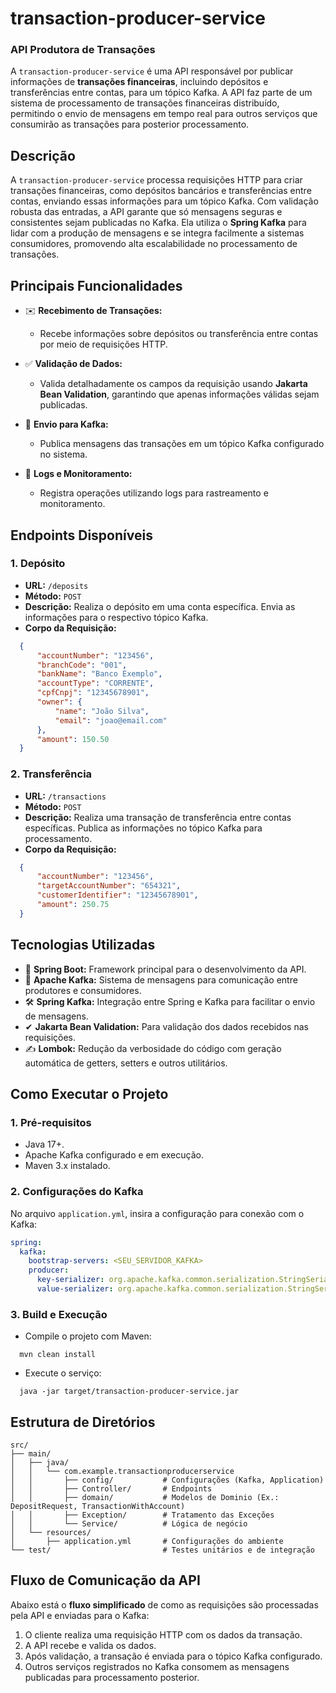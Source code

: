 # **transaction-producer-service**
### **API Produtora de Transações**
A `transaction-producer-service` é uma API responsável por publicar informações de **transações financeiras**, incluindo depósitos e transferências entre contas, para um tópico Kafka. A API faz parte de um sistema de processamento de transações financeiras distribuído, permitindo o envio de mensagens em tempo real para outros serviços que consumirão as transações para posterior processamento.
## **Descrição**
A `transaction-producer-service` processa requisições HTTP para criar transações financeiras, como depósitos bancários e transferências entre contas, enviando essas informações para um tópico Kafka. Com validação robusta das entradas, a API garante que só mensagens seguras e consistentes sejam publicadas no Kafka. Ela utiliza o **Spring Kafka** para lidar com a produção de mensagens e se integra facilmente a sistemas consumidores, promovendo alta escalabilidade no processamento de transações.
## **Principais Funcionalidades**
- ✉️ **Recebimento de Transações:**
    - Recebe informações sobre depósitos ou transferência entre contas por meio de requisições HTTP.

- ✅ **Validação de Dados:**
    - Valida detalhadamente os campos da requisição usando **Jakarta Bean Validation**, garantindo que apenas informações válidas sejam publicadas.

- 📡 **Envio para Kafka:**
    - Publica mensagens das transações em um tópico Kafka configurado no sistema.

- 📜 **Logs e Monitoramento:**
    - Registra operações utilizando logs para rastreamento e monitoramento.

## **Endpoints Disponíveis**
### 1. **Depósito**
- **URL:** `/deposits`
- **Método:** `POST`
- **Descrição:** Realiza o depósito em uma conta específica. Envia as informações para o respectivo tópico Kafka.
- **Corpo da Requisição:**
``` json
  {
      "accountNumber": "123456",
      "branchCode": "001",
      "bankName": "Banco Exemplo",
      "accountType": "CORRENTE",
      "cpfCnpj": "12345678901",
      "owner": {
          "name": "João Silva",
          "email": "joao@email.com"
      },
      "amount": 150.50
  }
```
### 2. **Transferência**
- **URL:** `/transactions`
- **Método:** `POST`
- **Descrição:** Realiza uma transação de transferência entre contas específicas. Publica as informações no tópico Kafka para processamento.
- **Corpo da Requisição:**
``` json
  {
      "accountNumber": "123456",
      "targetAccountNumber": "654321",
      "customerIdentifier": "12345678901",
      "amount": 250.75
  }
```
## **Tecnologias Utilizadas**
- 🚀 **Spring Boot:** Framework principal para o desenvolvimento da API.
- 💬 **Apache Kafka:** Sistema de mensagens para comunicação entre produtores e consumidores.
- 🛠️ **Spring Kafka:** Integração entre Spring e Kafka para facilitar o envio de mensagens.
- ✔ **Jakarta Bean Validation:** Para validação dos dados recebidos nas requisições.
- ✍️ **Lombok:** Redução da verbosidade do código com geração automática de getters, setters e outros utilitários.

## **Como Executar o Projeto**
### 1. **Pré-requisitos**
- Java 17+.
- Apache Kafka configurado e em execução.
- Maven 3.x instalado.

### 2. **Configurações do Kafka**
No arquivo `application.yml`, insira a configuração para conexão com o Kafka:
``` yaml
spring:
  kafka:
    bootstrap-servers: <SEU_SERVIDOR_KAFKA>
    producer:
      key-serializer: org.apache.kafka.common.serialization.StringSerializer
      value-serializer: org.apache.kafka.common.serialization.StringSerializer
```
### 3. **Build e Execução**
- Compile o projeto com Maven:
``` 
  mvn clean install
```
- Execute o serviço:
``` 
  java -jar target/transaction-producer-service.jar
```
## **Estrutura de Diretórios**
``` plaintext
src/
├── main/
│   ├── java/
│   │   └── com.example.transactionproducerservice
│   │       ├── config/           # Configurações (Kafka, Application)
│   │       ├── Controller/       # Endpoints
│   │       ├── domain/           # Modelos de Dominio (Ex.: DepositRequest, TransactionWithAccount)
│   │       ├── Exception/        # Tratamento das Exceções
│   │       └── Service/          # Lógica de negócio
│   └── resources/
│       ├── application.yml       # Configurações do ambiente
└── test/                         # Testes unitários e de integração
```
## **Fluxo de Comunicação da API**
Abaixo está o **fluxo simplificado** de como as requisições são processadas pela API e enviadas para o Kafka:
1. O cliente realiza uma requisição HTTP com os dados da transação.
2. A API recebe e valida os dados.
3. Após validação, a transação é enviada para o tópico Kafka configurado.
4. Outros serviços registrados no Kafka consomem as mensagens publicadas para processamento posterior.
